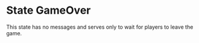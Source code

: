 # State GameOver

This state has no messages and serves only to wait for players to leave the game.
